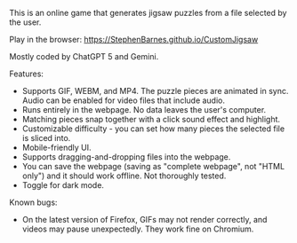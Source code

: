 This is an online game that generates jigsaw puzzles from a file selected by the user.

Play in the browser: https://StephenBarnes.github.io/CustomJigsaw

Mostly coded by ChatGPT 5 and Gemini.

Features:

* Supports GIF, WEBM, and MP4. The puzzle pieces are animated in sync. Audio can be enabled for video files that include audio.
* Runs entirely in the webpage. No data leaves the user's computer.
* Matching pieces snap together with a click sound effect and highlight.
* Customizable difficulty - you can set how many pieces the selected file is sliced into.
* Mobile-friendly UI.
* Supports dragging-and-dropping files into the webpage.
* You can save the webpage (saving as "complete webpage", not "HTML only") and it should work offline. Not thoroughly tested.
* Toggle for dark mode.


Known bugs:

* On the latest version of Firefox, GIFs may not render correctly, and videos may pause unexpectedly. They work fine on Chromium.